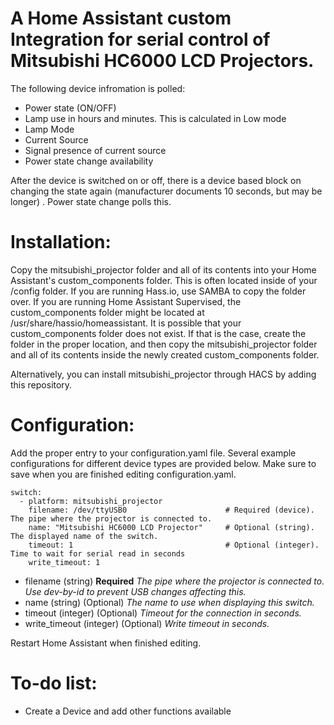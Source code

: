 # A Home Assistant custom Integration for serial control of Mitsubishi HC6000 LCD Projectors.

The following device infromation is polled:
* Power state (ON/OFF)
* Lamp use in hours and minutes. This is calculated in Low mode
* Lamp Mode
* Current Source
* Signal presence of current source
* Power state change availability

After the device is switched on or off, there is a device based block on changing the state again (manufacturer documents 10 seconds, but may be longer) . Power state change polls this.

# Installation:

Copy the mitsubishi_projector folder and all of its contents into your Home Assistant's custom_components folder. This is often located inside of your /config folder. If you are running Hass.io, use SAMBA to copy the folder over. If you are running Home Assistant Supervised, the custom_components folder might be located at /usr/share/hassio/homeassistant. It is possible that your custom_components folder does not exist. If that is the case, create the folder in the proper location, and then copy the mitsubishi_projector folder and all of its contents inside the newly created custom_components folder.

Alternatively, you can install mitsubishi_projector through HACS by adding this repository.


# Configuration:

Add the proper entry to your configuration.yaml file. Several example configurations for different device types are provided below. Make sure to save when you are finished editing configuration.yaml.

```
switch:
  - platform: mitsubishi_projector
    filename: /dev/ttyUSB0                      # Required (device). The pipe where the projector is connected to.
    name: "Mitsubishi HC6000 LCD Projector"     # Optional (string). The displayed name of the switch.
    timeout: 1                                  # Optional (integer). Time to wait for serial read in seconds
    write_timeout: 1

```

* filename (string) **Required**
_The pipe where the projector is connected to. Use dev-by-id to prevent USB changes affecting this._
* name (string) (Optional)
_The name to use when displaying this switch._
* timeout (integer) (Optional)
_Timeout for the connection in seconds._
* write_timeout (integer) (Optional)
_Write timeout in seconds._



Restart Home Assistant when finished editing.


# To-do list:

* Create a Device and add other functions available
   

